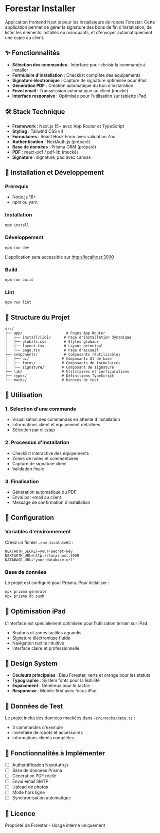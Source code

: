 # Forestar Installer

Application frontend Next.js pour les installateurs de robots Forestar. Cette application permet de gérer la signature des bons de fin d'installation, de lister les éléments installés ou manquants, et d'envoyer automatiquement une copie au client.

## ✨ Fonctionnalités

- **Sélection des commandes** : Interface pour choisir la commande à installer
- **Formulaire d'installation** : Checklist complète des équipements
- **Signature électronique** : Capture de signature optimisée pour iPad
- **Génération PDF** : Création automatique du bon d'installation
- **Envoi email** : Transmission automatique au client (mocké)
- **Interface responsive** : Optimisée pour l'utilisation sur tablette iPad

## 🛠️ Stack Technique

- **Framework** : Next.js 15+ avec App Router et TypeScript
- **Styling** : Tailwind CSS v4
- **Formulaires** : React Hook Form avec validation Zod
- **Authentication** : NextAuth.js (préparé)
- **Base de données** : Prisma ORM (préparé)
- **PDF** : react-pdf / pdf-lib (mocké)
- **Signature** : signature_pad avec canvas

## 🚀 Installation et Développement

### Prérequis

- Node.js 18+
- npm ou yarn

### Installation

```bash
npm install
```

### Développement

```bash
npm run dev
```

L'application sera accessible sur [http://localhost:3000](http://localhost:3000)

### Build

```bash
npm run build
```

### Lint

```bash
npm run lint
```

## 📁 Structure du Projet

```
src/
├── app/                    # Pages App Router
│   ├── install/[id]/      # Page d'installation dynamique
│   ├── globals.css        # Styles globaux
│   ├── layout.tsx         # Layout principal
│   └── page.tsx           # Page d'accueil
├── components/            # Composants réutilisables
│   ├── ui/               # Composants UI de base
│   ├── forms/            # Composants de formulaires
│   └── signature/        # Composant de signature
├── lib/                  # Utilitaires et configurations
├── types/                # Définitions TypeScript
└── mocks/                # Données de test
```

## 🎯 Utilisation

### 1. Sélection d'une commande

- Visualisation des commandes en attente d'installation
- Informations client et équipement détaillées
- Sélection par clic/tap

### 2. Processus d'installation

- Checklist interactive des équipements
- Zones de notes et commentaires
- Capture de signature client
- Validation finale

### 3. Finalisation

- Génération automatique du PDF
- Envoi par email au client
- Message de confirmation d'installation

## 🔧 Configuration

### Variables d'environnement

Créez un fichier `.env.local` avec :

```env
NEXTAUTH_SECRET=your-secret-key
NEXTAUTH_URL=http://localhost:3000
DATABASE_URL="your-database-url"
```

### Base de données

Le projet est configuré pour Prisma. Pour initialiser :

```bash
npx prisma generate
npx prisma db push
```

## 📱 Optimisation iPad

L'interface est spécialement optimisée pour l'utilisation terrain sur iPad :

- Boutons et zones tactiles agrandis
- Signature électronique fluide
- Navigation tactile intuitive
- Interface claire et professionnelle

## 🎨 Design System

- **Couleurs principales** : Bleu Forestar, verts et orange pour les statuts
- **Typographie** : System fonts pour la lisibilité
- **Espacement** : Généreux pour le tactile
- **Responsive** : Mobile-first avec focus iPad

## 🧪 Données de Test

Le projet inclut des données mockées dans `/src/mocks/data.ts` :

- 3 commandes d'exemple
- Inventaire de robots et accessoires
- Informations clients complètes

## 🚧 Fonctionnalités à Implémenter

- [ ] Authentification NextAuth.js
- [ ] Base de données Prisma
- [ ] Génération PDF réelle
- [ ] Envoi email SMTP
- [ ] Upload de photos
- [ ] Mode hors ligne
- [ ] Synchronisation automatique

## 📄 Licence

Propriété de Forestar - Usage interne uniquement
